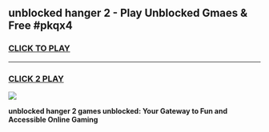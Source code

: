 
## unblocked hanger 2 - Play Unblocked Gmaes & Free #pkqx4
<h3>
<a href="https://news.freeplayer.one?title=unblocked_hanger_2&ref=24F">CLICK TO PLAY</a></h3>
<hr>

<h3>
<a href="https://news.freeplayer.one?title=unblocked_hanger_2&ref=24F">CLICK 2 PLAY</a>
  
</h3>

<a href="https://news.freeplayer.one?title=unblocked_hanger_2&ref=24F/"><img src="https://clearcache.store/games.png"></a>


**unblocked hanger 2 games unblocked: Your Gateway to Fun and Accessible Online Gaming**
